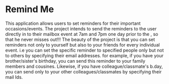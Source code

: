 # Remind Me
This application allows users to set reminders for their
important occasions/events. The project intends to send the reminders to the user
directly in to their mailbox event at 7am and 7pm one day prior to the , so that he never misses out!!!
The beauty of the project is that you can set reminders not only to yourself but also to your friends for every individual event.
i.e you can set the specific reminder to specified people only but not to others by specifying their email addresses.
for example, if you have your brother/sister's  birthday, you can send this reminder to your family members and cousines. Likewise, if you have colleague/classmate's b.day, you can send only to your other colleagues/classmates by specifying their mail Ids.

